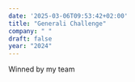 ```yaml
---
date: '2025-03-06T09:53:42+02:00'
title: "Generali Challenge"
company: " "
draft: false
year: "2024"
---
```

Winned by my team 